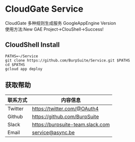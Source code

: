 CloudGate Service
===========================
CloudGate 多种规则生成服务 GoogleAppEngine Version<br>
使用方法:New GAE Project->ClouShell->Success!

## CloudShell Install
```
PATHS=~/Service
git clone https://github.com/BurpSuite/Service.git $PATHS
cd $PATHS
gcloud app deploy
```

获取帮助
------
|联系方式|内容信息|
|----|----|
|Twitter|https://twitter.com/@OAuth4|
|Github|https://github.com/BurpSuite|
|Slack|https://burpsuite-team.slack.com|
|Email|service@async.be|